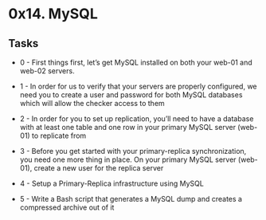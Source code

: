 # 0x14. MySQL

## Tasks

* 0 - First things first, let’s get MySQL installed on both your web-01 and web-02 servers.

* 1 - In order for us to verify that your servers are properly configured, we need you to create a user and password for both MySQL databases which will allow the checker access to them

* 2 - In order for you to set up replication, you’ll need to have a database with at least one table and one row in your primary MySQL server (web-01) to replicate from

* 3 - Before you get started with your primary-replica synchronization, you need one more thing in place. On your primary MySQL server (web-01), create a new user for the replica server

* 4 - Setup a Primary-Replica infrastructure using MySQL

* 5 - Write a Bash script that generates a MySQL dump and creates a compressed archive out of it
